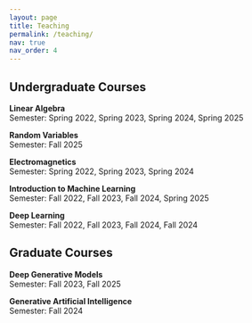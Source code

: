 ```yaml
---
layout: page
title: Teaching
permalink: /teaching/
nav: true
nav_order: 4
---
```


## Undergraduate Courses

**Linear Algebra** <br>
Semester: Spring 2022, Spring 2023, Spring 2024, Spring 2025<br>

**Random Variables** <br>
Semester: Fall 2025<br>

**Electromagnetics** <br>
Semester: Spring 2022, Spring 2023, Spring 2024<br>

**Introduction to Machine Learning** <br>
Semester: Fall 2022, Fall 2023, Fall 2024, Spring 2025<br>

**Deep Learning** <br>
Semester: Fall 2022, Fall 2023, Fall 2024, Fall 2024<br>

## Graduate Courses

**Deep Generative Models** <br>
Semester: Fall 2023, Fall 2025

**Generative Artificial Intelligence** <br>
Semester: Fall 2024
